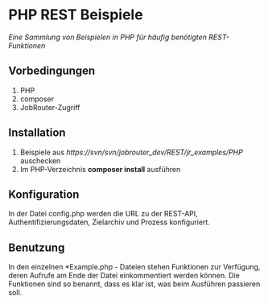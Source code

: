 # PHP REST Beispiele
_Eine Sammlung von Beispielen in PHP für häufig benötigten REST-Funktionen_

## Vorbedingungen
1. PHP
2. composer
3. JobRouter-Zugriff

## Installation
1. Beispiele aus _https://svn/svn/jobrouter_dev/REST/jr_examples/PHP_ auschecken
2. Im PHP-Verzeichnis __composer install__ ausführen

## Konfiguration
In der Datei config.php werden die URL zu der REST-API, Authentifizierungsdaten, Zielarchiv und Prozess konfiguriert. 

## Benutzung
In den einzelnen *Example.php - Dateien stehen Funktionen zur Verfügung, deren Aufrufe am Ende der Datei einkommentiert werden können.
Die Funktionen sind so benannt, dass es klar ist, was beim Ausführen passieren soll.
